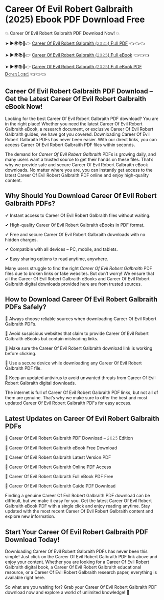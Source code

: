 # Career Of Evil Robert Galbraith (2025) Ebook PDF Download Free

💥 Career Of Evil Robert Galbraith PDF Download Now! 💥

➤ ►🌍📚📱👉 [Career Of Evil Robert Galbraith (𝟸𝟶𝟸𝟻) F𝚞ll PDF](https://getpdf.xyz/career-of-evil-robert-galbraith) 👈👈👈


➤ ►🌍📚📱👉 [Career Of Evil Robert Galbraith (𝟸𝟶𝟸𝟻) F𝚞ll eBook](https://getpdf.xyz/career-of-evil-robert-galbraith) 👈👈👈


➤ ►🌍📚📱👉 [Career Of Evil Robert Galbraith (𝟸𝟶𝟸𝟻) F𝚞ll eBook PDF D𝚘𝚠𝚗𝚕𝚘a𝚍](https://getpdf.xyz/career-of-evil-robert-galbraith) 👈👈👈


## Career Of Evil Robert Galbraith PDF Download – Get the Latest Career Of Evil Robert Galbraith eBook Now!

Looking for the best Career Of Evil Robert Galbraith PDF download? You are in the right place! Whether you need the latest Career Of Evil Robert Galbraith eBook, a research document, or exclusive Career Of Evil Robert Galbraith guides, we have got you covered. Downloading Career Of Evil Robert Galbraith PDFs has never been easier. With our direct links, you can access Career Of Evil Robert Galbraith PDF files within seconds.

The demand for *Career Of Evil Robert Galbraith* PDFs is growing daily, and many users want a trusted source to get their hands on these files. That’s why we provide safe and secure Career Of Evil Robert Galbraith eBook downloads. No matter where you are, you can instantly get access to the latest Career Of Evil Robert Galbraith PDF online and enjoy high-quality content.

## Why Should You Download Career Of Evil Robert Galbraith PDFs?

✔ Instant access to Career Of Evil Robert Galbraith files without waiting.

✔ High-quality Career Of Evil Robert Galbraith eBooks in PDF format.

✔ Free and secure Career Of Evil Robert Galbraith downloads with no hidden charges.

✔ Compatible with all devices – PC, mobile, and tablets.

✔ Easy sharing options to read anytime, anywhere.

Many users struggle to find the right *Career Of Evil Robert Galbraith* PDF files due to broken links or fake websites. But don’t worry! We ensure that all the Career Of Evil Robert Galbraith eBooks and Career Of Evil Robert Galbraith digital downloads provided here are from trusted sources.

## How to Download Career Of Evil Robert Galbraith PDFs Safely?

📌 Always choose reliable sources when downloading Career Of Evil Robert Galbraith PDFs.

📌 Avoid suspicious websites that claim to provide Career Of Evil Robert Galbraith eBooks but contain misleading links.

📌 Make sure the Career Of Evil Robert Galbraith download link is working before clicking.

📌 Use a secure device while downloading any Career Of Evil Robert Galbraith PDF file.

📌 Keep an updated antivirus to avoid unwanted threats from Career Of Evil Robert Galbraith digital downloads.

The internet is full of Career Of Evil Robert Galbraith PDF links, but not all of them are genuine. That’s why we make sure to offer the best and most updated Career Of Evil Robert Galbraith PDFs for easy access.

## Latest Updates on Career Of Evil Robert Galbraith PDFs

🔹 Career Of Evil Robert Galbraith PDF Download – 𝟸𝟶𝟸𝟻 Edition

🔹 Career Of Evil Robert Galbraith eBook Free Download

🔹 Career Of Evil Robert Galbraith Latest Version PDF

🔹 Career Of Evil Robert Galbraith Online PDF Access

🔹 Career Of Evil Robert Galbraith Full eBook PDF Free

🔹 Career Of Evil Robert Galbraith Guide PDF Download

Finding a genuine Career Of Evil Robert Galbraith PDF download can be difficult, but we make it easy for you. Get the latest Career Of Evil Robert Galbraith eBook PDF with a single click and enjoy reading anytime. Stay updated with the most recent Career Of Evil Robert Galbraith content and explore new information.

## Start Your Career Of Evil Robert Galbraith PDF Download Today!

Downloading Career Of Evil Robert Galbraith PDFs has never been this simple! Just click on the Career Of Evil Robert Galbraith PDF link above and enjoy your content. Whether you are looking for a Career Of Evil Robert Galbraith digital book, a Career Of Evil Robert Galbraith educational resource, or a Career Of Evil Robert Galbraith research paper, everything is available right here.

So what are you waiting for? Grab your Career Of Evil Robert Galbraith PDF download now and explore a world of unlimited knowledge! 🚀